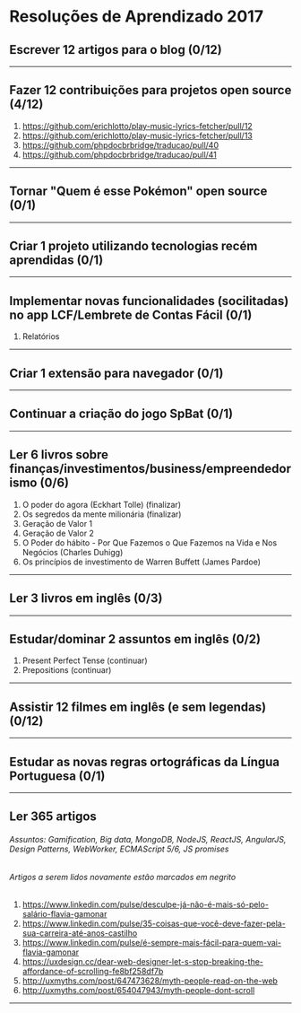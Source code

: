 # Resoluções de Aprendizado 2017


## Escrever 12 artigos para o blog (0/12)

-------------------


## Fazer 12 contribuições para projetos open source (4/12)
1. https://github.com/erichlotto/play-music-lyrics-fetcher/pull/12
2. https://github.com/erichlotto/play-music-lyrics-fetcher/pull/13
3. https://github.com/phpdocbrbridge/traducao/pull/40
4. https://github.com/phpdocbrbridge/traducao/pull/41

-------------------


## Tornar "Quem é esse Pokémon" open source (0/1)

-------------------


## Criar 1 projeto utilizando tecnologias recém aprendidas (0/1)

-------------------


## Implementar novas funcionalidades (socilitadas) no app LCF/Lembrete de Contas Fácil (0/1)
1. Relatórios

-------------------


## Criar 1 extensão para navegador (0/1)

-------------------


## Continuar a criação do jogo SpBat (0/1)

-------------------


## Ler 6 livros sobre finanças/investimentos/business/empreendedorismo (0/6)
1. O poder do agora (Eckhart Tolle) (finalizar)
2. Os segredos da mente milionária (finalizar)
3. Geração de Valor 1
4. Geração de Valor 2
5. O Poder do hábito - Por Que Fazemos o Que Fazemos na Vida e Nos Negócios (Charles Duhigg)
6. Os princípios de investimento de Warren Buffett (James Pardoe)

-------------------


## Ler 3 livros em inglês (0/3)

-------------------


## Estudar/dominar 2 assuntos em inglês (0/2)
1. Present Perfect Tense (continuar)
2. Prepositions (continuar)

-------------------


## Assistir 12 filmes em inglês (e sem legendas) (0/12)

-------------------


## Estudar as novas regras ortográficas da Língua Portuguesa (0/1)

-------------------


## Ler 365 artigos
###### _Assuntos: Gamification, Big data, MongoDB, NodeJS, ReactJS, AngularJS, Design Patterns, WebWorker, ECMAScript 5/6, JS promises_
###### _Artigos a serem lidos novamente estão marcados em negrito_

1. https://www.linkedin.com/pulse/desculpe-já-não-é-mais-só-pelo-salário-flavia-gamonar
2. https://www.linkedin.com/pulse/35-coisas-que-você-deve-fazer-pela-sua-carreira-até-anos-castilho
3. https://www.linkedin.com/pulse/é-sempre-mais-fácil-para-quem-vai-flavia-gamonar
4. https://uxdesign.cc/dear-web-designer-let-s-stop-breaking-the-affordance-of-scrolling-fe8bf258df7b
5. http://uxmyths.com/post/647473628/myth-people-read-on-the-web
6. http://uxmyths.com/post/654047943/myth-people-dont-scroll

-------------------
